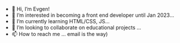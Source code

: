 - 👋 Hi, I’m Evgen!
- 👀 I’m interested in becoming a front end developer until Jan 2023...
- 🌱 I’m currently learning HTML/CSS, JS...
- 💞️ I’m looking to collaborate on educational projects ...
- 📫 How to reach me ... email is the way)

<!---
4ub-ice/4ub-ice is a ✨ special ✨ repository because its `README.md` (this file) appears on your GitHub profile.
You can click the Preview link to take a look at your changes.
--->
